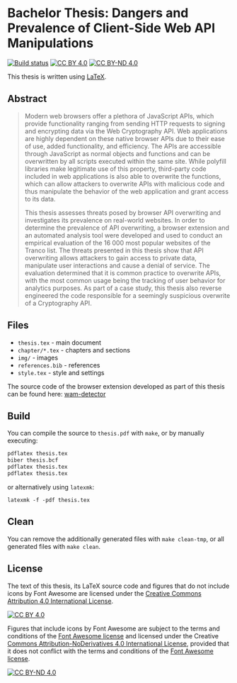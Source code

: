 # Bachelor Thesis: Dangers and Prevalence of Client-Side Web API Manipulations

[![Build status](https://github.com/irgendwr/bachelor-thesis/actions/workflows/build.yaml/badge.svg)](https://github.com/irgendwr/bachelor-thesis/actions/workflows/build.yaml)
[![CC BY 4.0][cc-by-shield]][cc-by]
[![CC BY-ND 4.0][cc-by-nd-shield]][cc-by-nd]

This thesis is written using [LaTeX](https://www.latex-project.org/).

## Abstract

> Modern web browsers offer a plethora of JavaScript APIs, which provide functionality ranging from sending HTTP requests to signing and encrypting data via the Web Cryptography API. Web applications are highly dependent on these native browser APIs due to their ease of use, added functionality, and efficiency. The APIs are accessible through JavaScript as normal objects and functions and can be overwritten by all scripts executed within the same site. While polyfill libraries make legitimate use of this property, third-party code included in web applications is also able to overwrite the functions, which can allow attackers to overwrite APIs with malicious code and thus manipulate the behavior of the web application and grant access to its data.
> 
> This thesis assesses threats posed by browser API overwriting and investigates its prevalence on real-world websites. In order to determine the prevalence of API overwriting, a browser extension and an automated analysis tool were developed and used to conduct an empirical evaluation of the 16 000 most popular websites of the Tranco list. The threats presented in this thesis show that API overwriting allows attackers to gain access to private data, manipulate user interactions and cause a denial of service. The evaluation determined that it is common practice to overwrite APIs, with the most common usage being the tracking of user behavior for analytics purposes. As part of a case study, this thesis also reverse engineered the code responsible for a seemingly suspicious overwrite of a Cryptography API.


## Files

- `thesis.tex` - main document
- `chapter/*.tex` - chapters and sections
- `img/` - images
- `references.bib` - references
- `style.tex` - style and settings

The source code of the browser extension developed as part of this thesis can be found here: [wam-detector](https://github.com/irgendwr/wam-detector)

## Build

You can compile the source to `thesis.pdf` with `make`, or by manually executing:

```bash
pdflatex thesis.tex
biber thesis.bcf
pdflatex thesis.tex
pdflatex thesis.tex
```

or alternatively using `latexmk`:

```
latexmk -f -pdf thesis.tex
```

## Clean

You can remove the additionally generated files with `make clean-tmp`, or all generated files with `make clean`.

## License

The text of this thesis, its LaTeX source code and figures that do not include icons by Font Awesome are licensed under the [Creative Commons Attribution 4.0 International License][cc-by].

[![CC BY 4.0][cc-by-image]][cc-by]

Figures that include icons by Font Awesome are subject to the terms and conditions of the [Font Awesome license][fa-license] and licensed under the Creative [Commons Attribution-NoDerivatives 4.0 International License][cc-by-nd], provided that it does not conflict with the terms and conditions of the [Font Awesome license][fa-license].

[![CC BY-ND 4.0][cc-by-nd-image]][cc-by-nd]

[cc-by]: http://creativecommons.org/licenses/by/4.0/
[cc-by-image]: https://i.creativecommons.org/l/by/4.0/88x31.png
[cc-by-shield]: https://img.shields.io/badge/License-CC%20BY%204.0-lightgrey.svg

[cc-by-nd]: http://creativecommons.org/licenses/by-nd/4.0/
[cc-by-nd-image]: https://i.creativecommons.org/l/by-nd/4.0/88x31.png
[cc-by-nd-shield]: https://img.shields.io/badge/License-CC%20BY--ND%204.0-lightgrey.svg

[fa-license]: https://fontawesome.com/license
